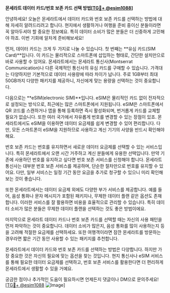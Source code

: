 **몬세라트 데이터 카드/번호 보존 카드 선택 방법[[TG💪+ @esim1088](https://t.me/s/esim1088)]**

안녕하세요! 오늘은 몬세라트에서 데이터 카드와 번호 보존 카드를 선택하는 방법에 대해 자세히 알려드리려고 합니다. 현지에서 생활하거나 여행을 준비 중이신 분들이라면 꼭 알아두셔야 할 중요한 정보예요. 특히 데이터 소비가 많은 분들은 더 신중하게 고민해야 하죠. 이번 기회에 알차게 준비해보세요!

먼저, 데이터 카드는 크게 두 가지로 나눌 수 있습니다. 첫 번째는 **유심 카드(SIM Card)**입니다. 이 카드는 물리적으로 스마트폰에 삽입하는 형태로, 간단한 설치만으로 바로 사용할 수 있어요. 몬세라트에서는 몬세라트 통신사(Montserrat Communication)나 다른 국제적인 통신사의 유심 카드를 구매할 수 있습니다. 가격대는 다양하지만 기본적으로 데이터 사용량에 따라 차이가 납니다. 주로 1GB부터 최대 50GB까지 다양한 패키지를 제공하니, 자신에게 맞는 용량을 선택하는 것이 중요합니다.

다음으로는 **eSIM(electronic SIM)**입니다. eSIM은 물리적인 카드 없이 전자적으로 설정되는 방식으로, 최근에는 많은 스마트폰에서 지원됩니다. eSIM은 스마트폰에서 QR 코드를 스캔하거나 앱을 통해 등록하면 즉시 활성화되며, 번거롭게 카드를 교체할 필요가 없습니다. 또한 여러 국가에서 자유롭게 번호를 변경할 수 있는 장점이 있죠. 몬세라트에서도 eSIM을 이용하면 데이터 요금제를 쉽게 변경할 수 있어 편리합니다. 다만, 모든 스마트폰이 eSIM을 지원하므로 사용하고 계신 기기의 사양을 반드시 확인해야 해요.

번호 보존 카드는 번호를 유지하면서 새로운 데이터 요금제를 선택할 수 있는 서비스입니다. 특히 몬세라트에서 오랜 시간 거주하고 계신 분들에게 유용한 선택입니다. 만약 기존에 사용하던 번호를 유지하고 싶다면 번호 보존 서비스를 신청해야 합니다. 몬세라트 통신사는 대부분 번호 보존 서비스를 제공하며, 단순한 절차만으로 번호를 유지할 수 있어요. 다만, 일부 서비스는 일정 기간 동안 요금을 추가로 청구할 수 있으니 미리 확인해보는 것이 좋습니다.

또한 몬세라트에서는 데이터 요금제 외에도 다양한 부가 서비스를 제공합니다. 예를 들어, 음성 통화나 문자 메시지가 포함된 패키지나, 무제한 데이터 플랜 같은 옵션도 존재합니다. 이러한 서비스를 잘 활용하면 비용을 효율적으로 관리할 수 있습니다. 특히 데이터 소비가 많은 분들은 무제한 데이터 플랜을 선택하는 것도 좋은 방법이에요.

마지막으로 몬세라트 데이터 카드나 번호 보존 카드를 선택할 때는 자신의 사용 패턴을 먼저 파악하는 것이 중요합니다. 데이터 소비가 많은지, 음성 통화를 많이 사용하는지 등을 고려해 적절한 요금제를 선택하세요. 또한 여행객이라면 잠깐 몬세라트를 방문하는 경우라면 짧은 기간 동안 사용할 수 있는 패키지를 추천합니다.

몬세라트에서 데이터 카드와 번호 보존 카드를 선택하는 방법은 다양합니다. 하지만 가장 중요한 것은 자신의 필요에 맞는 옵션을 찾는 것입니다. 현지 통신사나 eSIM 서비스를 통해 필요한 데이터 요금제를 선택하고, 번호 보존 서비스를 활용한다면 더 편리하게 몬세라트에서 생활할 수 있을 거예요.

궁금한 점이나 추가적인 도움이 필요하시면 언제든지 댓글이나 DM으로 문의주세요! [[TG💪+ @esim1088](https://t.me/s/esim1088) ![Image](https://i.postimg.cc/Y0z9fWf4/image.png)]